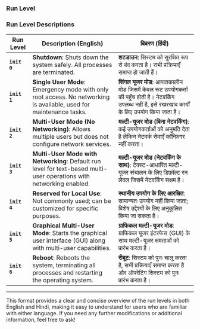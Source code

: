 ### Run Level
### Run Level Descriptions

| Run Level | Description (English) | विवरण (हिंदी) |
|-----------|-----------------------|----------------|
| **`init 0`** | **Shutdown**: Shuts down the system safely. All processes are terminated. | **शटडाउन**: सिस्टम को सुरक्षित रूप से बंद करता है। सभी प्रक्रियाएँ समाप्त हो जाती हैं। |
| **`init 1`** | **Single User Mode**: Emergency mode with only root access. No networking is available, used for maintenance tasks. | **सिंगल यूजर मोड**: आपातकालीन मोड जिसमें केवल रूट उपयोगकर्ता की पहुँच होती है। नेटवर्किंग उपलब्ध नहीं है, इसे रखरखाव कार्यों के लिए उपयोग किया जाता है। |
| **`init 2`** | **Multi-User Mode (No Networking)**: Allows multiple users but does not configure network services. | **मल्टी-यूजर मोड (बिना नेटवर्किंग)**: कई उपयोगकर्ताओं को अनुमति देता है लेकिन नेटवर्क सेवाएँ कॉन्फ़िगर नहीं करता। |
| **`init 3`** | **Multi-User Mode with Networking**: Default run level for text-based multi-user operations with networking enabled. | **मल्टी-यूजर मोड (नेटवर्किंग के साथ)**: टेक्स्ट-आधारित मल्टी-यूजर संचालन के लिए डिफ़ॉल्ट रन लेवल जिसमें नेटवर्किंग सक्षम है। |
| **`init 4`** | **Reserved for Local Use**: Not commonly used; can be customized for specific purposes. | **स्थानीय उपयोग के लिए आरक्षित**: सामान्यतः उपयोग नहीं किया जाता; विशेष उद्देश्यों के लिए अनुकूलित किया जा सकता है। |
| **`init 5`** | **Graphical Multi-User Mode**: Starts the graphical user interface (GUI) along with multi-user capabilities. | **ग्राफिकल मल्टी-यूजर मोड**: ग्राफिकल यूजर इंटरफेस (GUI) के साथ मल्टी-यूजर क्षमताओं को प्रारंभ करता है। |
| **`init 6`** | **Reboot**: Reboots the system, terminating all processes and restarting the operating system. | **रीबूट**: सिस्टम को पुनः चालू करता है, सभी प्रक्रियाएँ समाप्त करता है और ऑपरेटिंग सिस्टम को पुनः प्रारंभ करता है। |

---

This format provides a clear and concise overview of the run levels in both English and Hindi, making it easy to understand for users who are familiar with either language. If you need any further modifications or additional information, feel free to ask!
